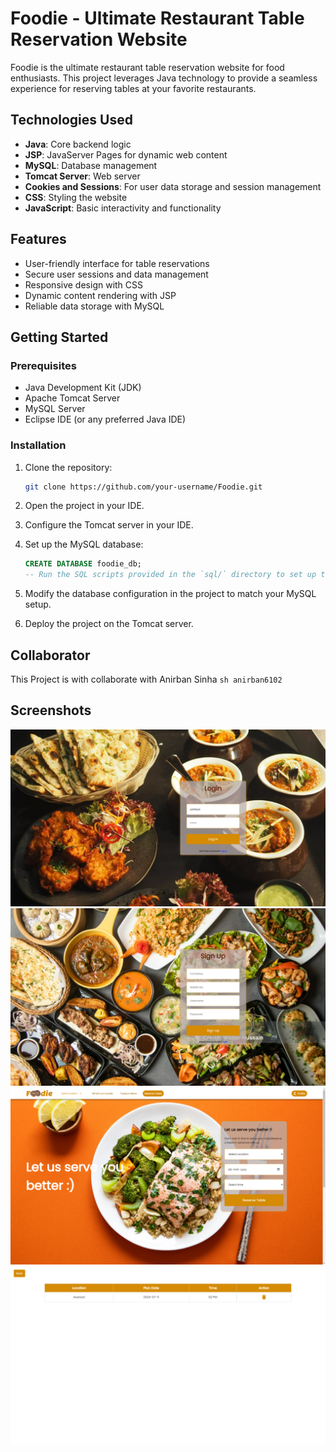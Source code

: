 # Foodie - Ultimate Restaurant Table Reservation Website

Foodie is the ultimate restaurant table reservation website for food enthusiasts. This project leverages Java technology to provide a seamless experience for reserving tables at your favorite restaurants.

## Technologies Used

- **Java**: Core backend logic
- **JSP**: JavaServer Pages for dynamic web content
- **MySQL**: Database management
- **Tomcat Server**: Web server
- **Cookies and Sessions**: For user data storage and session management
- **CSS**: Styling the website
- **JavaScript**: Basic interactivity and functionality

## Features

- User-friendly interface for table reservations
- Secure user sessions and data management
- Responsive design with CSS
- Dynamic content rendering with JSP
- Reliable data storage with MySQL

## Getting Started

### Prerequisites

- Java Development Kit (JDK)
- Apache Tomcat Server
- MySQL Server
- Eclipse IDE (or any preferred Java IDE)

### Installation

1. Clone the repository:
    ```sh
    git clone https://github.com/your-username/Foodie.git
    ```

2. Open the project in your IDE.

3. Configure the Tomcat server in your IDE.

4. Set up the MySQL database:
    ```sql
    CREATE DATABASE foodie_db;
    -- Run the SQL scripts provided in the `sql/` directory to set up the tables and initial data
    ```

5. Modify the database configuration in the project to match your MySQL setup.

6. Deploy the project on the Tomcat server.


## Collaborator
This Project is with collaborate with Anirban Sinha
    ```sh
    anirban6102
    ```


## Screenshots

![Login Page](screenshots/login.png)
![Signup Page](screenshots/signup.png)
![Home Page](screenshots/dashboard.png)
![Reservation Page](screenshots/reservation.png)

